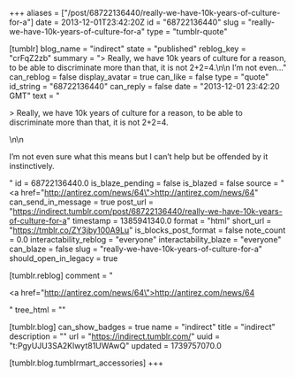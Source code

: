 +++
aliases = ["/post/68722136440/really-we-have-10k-years-of-culture-for-a"]
date = 2013-12-01T23:42:20Z
id = "68722136440"
slug = "really-we-have-10k-years-of-culture-for-a"
type = "tumblr-quote"

[tumblr]
blog_name = "indirect"
state = "published"
reblog_key = "crFqZ2zb"
summary = "> Really, we have 10k years of culture for a reason, to be able to discriminate more than that, it is not 2+2=4.\n\n I’m not even..."
can_reblog = false
display_avatar = true
can_like = false
type = "quote"
id_string = "68722136440"
can_reply = false
date = "2013-12-01 23:42:20 GMT"
text = "<p>&gt; Really, we have 10k years of culture for a reason, to be able to discriminate more than that, it is not 2+2=4.</p>\n\n<p>I&rsquo;m not even sure what this means but I can&rsquo;t help but be offended by it instinctively.</p>"
id = 68722136440.0
is_blaze_pending = false
is_blazed = false
source = "<a href=\"http://antirez.com/news/64\">http://antirez.com/news/64</a>"
can_send_in_message = true
post_url = "https://indirect.tumblr.com/post/68722136440/really-we-have-10k-years-of-culture-for-a"
timestamp = 1385941340.0
format = "html"
short_url = "https://tmblr.co/ZY3jby100A9Lu"
is_blocks_post_format = false
note_count = 0.0
interactability_reblog = "everyone"
interactability_blaze = "everyone"
can_blaze = false
slug = "really-we-have-10k-years-of-culture-for-a"
should_open_in_legacy = true

[tumblr.reblog]
comment = "<p><a href=\"http://antirez.com/news/64\">http://antirez.com/news/64</a></p>"
tree_html = ""

[tumblr.blog]
can_show_badges = true
name = "indirect"
title = "indirect"
description = ""
url = "https://indirect.tumblr.com/"
uuid = "t:PgyUJU3SA2Klwyt81UWAwQ"
updated = 1739757070.0

[tumblr.blog.tumblrmart_accessories]
+++
